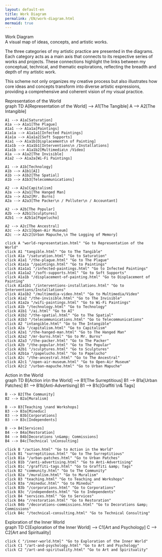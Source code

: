 ```yaml
---
layout: default-en
title: Work Diagram
permalink: /EN/work-diagram.html
mermaid: true
---
```


<div class="titulo">Work Diagram</div>
<div class="subtitulo">
  A visual map of ideas, concepts, and artistic works.
</div>
<p class="parrafo">
  The three categories of my artistic practice are presented in the diagrams. Each category acts as a main axis that connects to its respective series of works and projects. These connections highlight the links between my conceptual, technical, and thematic explorations, reflecting the breadth and depth of my artistic work.
</p>
<p class="parrafo">
  This scheme not only organizes my creative process but also illustrates how core ideas and concepts transform into diverse artistic expressions, providing a comprehensive and coherent vision of my visual practice.
</p>

<!-- 1) Representation of the World -->
<div class="subtitulo">Representation of the World</div>
<div class="mermaid">
  graph TD
    A[Representation of the World] --> A1[The Tangible]
    A --> A2[The Intangible]

    A1 --> A1a[Saturation]
    A1a --> A1a1[The Plague]
    A1a1 --> A1a1a[Paintings]
    A1a1a --> A1a1a1[Infected Paintings]
    A1a1a --> A1a1a2[Soft Supports]
    A1a1 --> A1a1b[Displacement\n of Painting]
    A1a1b --> A1a1b1[Interventions\n /Installations]
    A1a1b --> A1a1b2[Multimedia\n /Video]
    A1a --> A1a2[The Invisible]
    A1a2 --> A1a2a[Wi-Fi Paintings]

    A1 --> A1b[Technology]
    A1b --> A1b1[AI]
    A1b --> A1b2[The Spatial]
    A1b --> A1b3[Telecommunications]

    A2 --> A2a[Capitalism]
    A2a --> A2a1[The Hanged Man]
    A2a --> A2a2[Mr. Burns]
    A2a --> A2a3[The Packer\n / Polluter\n / Accountant]

    A2 --> A2b[The Popular]
    A2b --> A2b1[Sculptures]
    A2b1 --> A2b1a[Papelucho]

    A2 --> A2c[The Ancestral]
    A2c --> A2c1[Open-Air Museum]
    A2c --> A2c2[Urban Mapuche,\n The Logging of Memory]

    click A "world-representation.html" "Go to Representation of the World"
    click A1 "tangible.html" "Go to The Tangible"
    click A1a "/saturation.html" "Go to Saturation"
    click A1a1 "/the-plague.html" "Go to The Plague"
    click A1a1a "/paintings.html" "Go to Paintings"
    click A1a1a1 "/infected-paintings.html" "Go to Infected Paintings"
    click A1a1a2 "/soft-supports.html" "Go to Soft Supports"
    click A1a1b "/displacement-of-painting.html" "Go to Displacement of Painting"
    click A1a1b1 "/interventions-installations.html" "Go to Interventions/Installations"
    click A1a1b2 "/multimedia-video.html" "Go to Multimedia/Video"
    click A1a2 "/the-invisible.html" "Go to The Invisible"
    click A1a2a "/wifi-paintings.html" "Go to Wi-Fi Paintings"
    click A1b "/technology.html" "Go to Technology"
    click A1b1 "/ai.html" "Go to AI"
    click A1b2 "/the-spatial.html" "Go to The Spatial"
    click A1b3 "/telecommunications.html" "Go to Telecommunications"
    click A2 "intangible.html" "Go to The Intangible"
    click A2a "/capitalism.html" "Go to Capitalism"
    click A2a1 "/the-hanged-man.html" "Go to The Hanged Man"
    click A2a2 "/mr-burns.html" "Go to Mr. Burns"
    click A2a3 "/the-packer.html" "Go to The Packer"
    click A2b "/the-popular.html" "Go to The Popular"
    click A2b1 "/sculptures.html" "Go to Sculptures"
    click A2b1a "/papelucho.html" "Go to Papelucho"
    click A2c "/the-ancestral.html" "Go to The Ancestral"
    click A2c1 "/open-air-museum.html" "Go to Open-Air Museum"
    click A2c2 "/urban-mapuche.html" "Go to Urban Mapuche"
</div>

<!-- 2) Action in the World -->
<div class="subtitulo">Action in the World</div>
<div class="mermaid">
  graph TD
    B[Action in\n the World] --> B1[The Surreptitious]
    B1 --> B1a[Urban Patches]
    B1 --> B1b[Anti-Advertising]
    B1 --> B1c[Graffiti \n&amp; Tags]

    B --> B2[The Community]
    B2 --> B2a[Muralism]

    B --> B3[Teaching \nand Workshops]
    B3 --> B3a[Mineduc]
    B3 --> B3b[Corporations]
    B3 --> B3c[Independents]

    B --> B4[Services]
    B4 --> B4a[Restoration]
    B4 --> B4b[Decorations \n&amp; Commissions]
    B4 --> B4c[Technical \nConsulting]

    click B "/action.html" "Go to Action in the World"
    click B1 "surreptitious.html" "Go to The Surreptitious"
    click B1a "/urban-patches.html" "Go to Urban Patches"
    click B1b "/anti-advertising.html" "Go to Anti-Advertising"
    click B1c "/graffiti-tags.html" "Go to Graffiti &amp; Tags"
    click B2 "community.html" "Go to The Community"
    click B2a "/muralism.html" "Go to Muralism"
    click B3 "teaching.html" "Go to Teaching and Workshops"
    click B3a "/mineduc.html" "Go to Mineduc"
    click B3b "/corporations.html" "Go to Corporations"
    click B3c "/independents.html" "Go to Independents"
    click B4 "services.html" "Go to Services"
    click B4a "/restoration.html" "Go to Restoration"
    click B4b "/decorations-commissions.html" "Go to Decorations &amp; Commissions"
    click B4c "/technical-consulting.html" "Go to Technical Consulting"
</div>

<!-- 3) Exploration of the Inner World -->
<div class="subtitulo">Exploration of the Inner World</div>
<div class="mermaid">
  graph TD
    C[Exploration of the Inner World] --> C1[Art and Psychology]
    C --> C2[Art and Spirituality]

    click C "/inner-world.html" "Go to Exploration of the Inner World"
    click C1 "/art-and-psychology.html" "Go to Art and Psychology"
    click C2 "/art-and-spirituality.html" "Go to Art and Spirituality"
</div>

